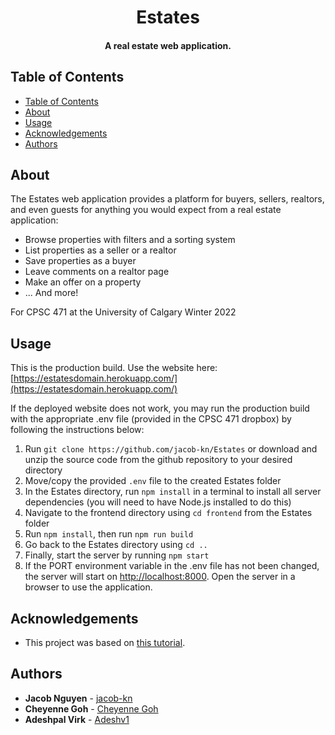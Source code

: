 <h1 align="center"> Estates </h1>

<h4 align="center">A real estate web application.</h4>

## Table of Contents
- [Table of Contents](#table-of-contents)
- [About](#about)
- [Usage](#usage)
- [Acknowledgements](#acknowledgements)
- [Authors](#authors)

## About

The Estates web application provides a platform for buyers, sellers, realtors, and even guests for anything you would expect from a real estate application:
- Browse properties with filters and a sorting system
- List properties as a seller or a realtor
- Save properties as a buyer
- Leave comments on a realtor page
- Make an offer on a property
- ... And more!

For CPSC 471 at the University of Calgary Winter 2022

## Usage
This is the production build. Use the website here: [https://estatesdomain.herokuapp.com/](https://estatesdomain.herokuapp.com/)

If the deployed website does not work, you may run the production build with the appropriate .env file (provided in the CPSC 471 dropbox) by following the instructions below:
1. Run `git clone https://github.com/jacob-kn/Estates` or download and unzip the source code from the github repository to your desired directory
2. Move/copy the provided `.env` file to the created Estates folder
3. In the Estates directory, run `npm install` in a terminal to install all server dependencies (you will need to have Node.js installed to do this)
4. Navigate to the frontend directory using `cd frontend` from the Estates folder
5. Run `npm install`, then run `npm run build`
6. Go back to the Estates directory using `cd ..`
7. Finally, start the server by running `npm start`
8. If the PORT environment variable in the .env file has not been changed, the server will start on [http://localhost:8000](http://localhost:8000). Open the server in a browser to use the application.


## Acknowledgements
- This project was based on [this tutorial](https://www.youtube.com/playlist?list=PLx5VofXGboI3keWyKVqmEDXT4Fk-utH2P).

## Authors

* **Jacob Nguyen** - [jacob-kn](https://github.com/jacob-kn)
* **Cheyenne Goh** - [Cheyenne Goh](https://github.com/cheyennegoh)
* **Adeshpal Virk** - [Adeshv1](https://github.com/Adeshv1)


